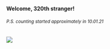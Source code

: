 #### Welcome, 320th stranger!

###### <sup>P.S. counting started approximately in 10.01.21</sup>

<img src="https://kraftwerk28.pp.ua/vcnt.png"></img>
